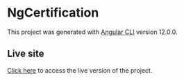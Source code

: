 # NgCertification

This project was generated with [Angular CLI](https://github.com/angular/angular-cli) version 12.0.0.

## Live site

[Click here](https://timeless-projects.web.app/ng-certification/#/) to access the live version of the project.